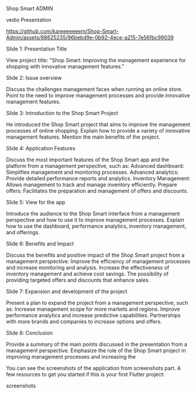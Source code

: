 Shop Smart ADMIN

vedio Presentation

https://github.com/kareeeeeeem/Shop-Smart-Admin/assets/88625235/96bebd9e-0b92-4ece-a215-7e56fbc99039


Slide 1: Presentation Title

View project title: "Shop Smart: Improving the management experience for shopping with innovative management features."

Slide 2: Issue overview

Discuss the challenges management faces when running an online store. Point to the need to improve management processes and provide innovative management features.

Slide 3: Introduction to the Shop Smart Project

He introduced the Shop Smart project that aims to improve the management processes of online shopping. Explain how to provide a variety of innovative management features. Mention the main benefits of the project.

Slide 4: Application Features

Discuss the most important features of the Shop Smart app and the platform from a management perspective, such as: Advanced dashboard: Simplifies management and monitoring processes. Advanced analytics: Provide detailed performance reports and analytics. Inventory Management: Allows management to track and manage inventory efficiently. Prepare offers: Facilitates the preparation and management of offers and discounts.

Slide 5: View for the app

Introduce the audience to the Shop Smart interface from a management perspective and how to use it to improve management processes. Explain how to use the dashboard, performance analytics, inventory management, and offerings.

Slide 6: Benefits and Impact

Discuss the benefits and positive impact of the Shop Smart project from a management perspective: Improve the efficiency of management processes and increase monitoring and analysis. Increase the effectiveness of inventory management and achieve cost savings. The possibility of providing targeted offers and discounts that enhance sales.

Slide 7: Expansion and development of the project

Present a plan to expand the project from a management perspective, such as: Increase management scope for more markets and regions. Improve performance analytics and increase predictive capabilities. Partnerships with more brands and companies to increase options and offers.

Slide 8: Conclusion

Provide a summary of the main points discussed in the presentation from a management perspective. Emphasize the role of the Shop Smart project in improving management processes and increasing the

You can see the screenshots of the application from screenshots part. A few resources to get you started if this is your first Flutter project:

screenshots
